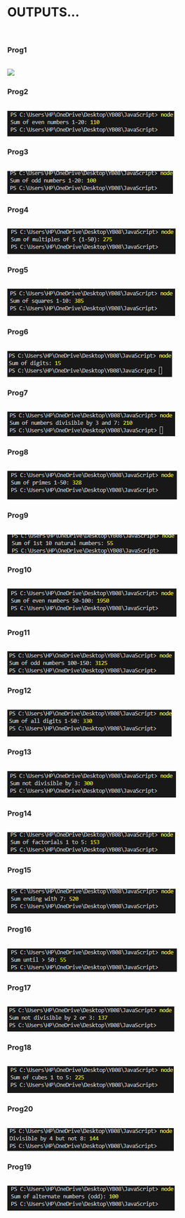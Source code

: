 <h1>OUTPUTS...</h1>
<br>
<h3>Prog1</h3>
<br>
<img src="./imgages/prog1.png">
<br>
<h3>Prog2</h3>
<br>
<img src="./imgages/2.png">
<br>
<h3>Prog3</h3>
<br>
<img src="./imgages/3.png">
<br>
<h3>Prog4</h3>
<br>
<img src="./imgages/4.png">
<br>
<h3>Prog5</h3>
<br>
<img src="./imgages/5.png">
<br>
<h3>Prog6</h3>
<br>
<img src="./imgages/6.png">
<br>
<h3>Prog7</h3>
<br>
<img src="./imgages/7.png">
<br>
<h3>Prog8</h3>
<br>
<img src="./imgages/8.png">
<br>
<h3>Prog9</h3>
<br>
<img src="./imgages/9.png">
<br>
<h3>Prog10</h3>
<br>
<img src="./imgages/10.png">
<br>
<h3>Prog11</h3>
<br>
<img src="./imgages/11.png">
<br>
<h3>Prog12</h3>
<br>
<img src="./imgages/12.png">
<br>
<h3>Prog13</h3>
<br>
<img src="./imgages/13.png">
<br>
<h3>Prog14</h3>
<br>
<img src="./imgages/14.png">
<br>
<h3>Prog15</h3>
<br>
<img src="./imgages/15.png">
<br>
<h3>Prog16</h3>
<br>
<img src="./imgages/16.png">
<br>
<h3>Prog17</h3>
<br>
<img src="./imgages/17.png">
<br>
<h3>Prog18</h3>
<br>
<img src="./imgages/18.png">
<br>
<h3>Prog20</h3>
<br>
<img src="./imgages/19.png">
<br>
<h3>Prog19</h3>
<br>
<img src="./imgages/20.png">
<br>